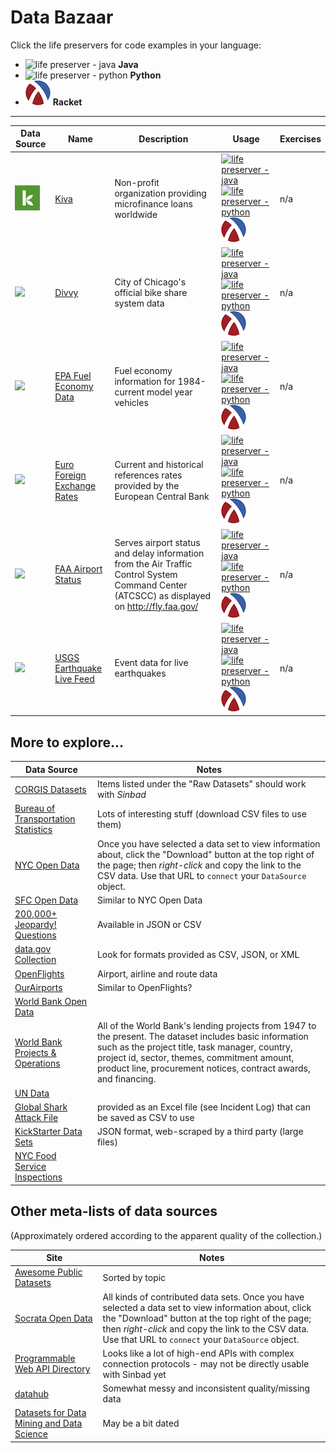 # Data Bazaar

Click the life preservers  for code examples in your language:

* ![life preserver - java](https://openclipart.org/image/40px/svg_to_png/280409/lifesaver-colour.png) **Java**
* ![life preserver - python](https://openclipart.org/image/40px/svg_to_png/3332/barretr-Lifesaver.png) **Python**
* ![lambda - racket](racket-logo-40px.png) **Racket**

----

Data Source  | **Name** | **Description** |  **Usage** | **Exercises**
------------ | -------- | ---------- | ------------ | --------
   ![](kiva.png) | [Kiva](http://build.kiva.org/) | Non-profit organization providing microfinance loans worldwide | [![life preserver - java](https://openclipart.org/image/40px/svg_to_png/280409/lifesaver-colour.png)](gallery/kiva-java) [![life preserver - python](https://openclipart.org/image/40px/svg_to_png/3332/barretr-Lifesaver.png)](gallery/kiva-python) [![lambda - racket](racket-logo-40px.png)](gallery/kiva-racket)  | n/a
![](https://openclipart.org/image/72px/svg_to_png/177212/bike-citizen.png) | [Divvy](https://www.divvybikes.com/system-data) | City of Chicago's official bike share system data | [![life preserver - java](https://openclipart.org/image/40px/svg_to_png/280409/lifesaver-colour.png)](gallery/divvy-java) [![life preserver - python](https://openclipart.org/image/40px/svg_to_png/3332/barretr-Lifesaver.png)](gallery/divvy-python) [![lambda - racket](racket-logo-40px.png)](gallery/divvy-racket)  | n/a
   ![](https://openclipart.org/image/72px/svg_to_png/190178/SimpleBrightGreenCarTopView.png) | [EPA Fuel Economy Data](http://www.fueleconomy.gov/feg/ws/) |  Fuel economy information for 1984-current model year vehicles | [![life preserver - java](https://openclipart.org/image/40px/svg_to_png/280409/lifesaver-colour.png)](gallery/fueleconomy-java) [![life preserver - python](https://openclipart.org/image/40px/svg_to_png/3332/barretr-Lifesaver.png)](gallery/fueleconomy-python) [![lambda - racket](racket-logo-40px.png)](gallery/fueleconomy-racket) | n/a
   ![](https://openclipart.org/image/72px/svg_to_png/270549/currency-exchange-icon.png) | [Euro Foreign Exchange Rates](http://www.ecb.europa.eu/stats/policy_and_exchange_rates/euro_reference_exchange_rates/html/index.en.html) | Current and historical references rates provided by the European Central Bank | [![life preserver - java](https://openclipart.org/image/40px/svg_to_png/280409/lifesaver-colour.png)](gallery/euro-forex-java) [![life preserver - python](https://openclipart.org/image/40px/svg_to_png/3332/barretr-Lifesaver.png)](gallery/euro-forex-python) [![lambda - racket](racket-logo-40px.png)](gallery/euro-forex-racket) | n/a
   ![](https://openclipart.org/image/72px/svg_to_png/218694/airport.png) | [FAA Airport Status](http://services.faa.gov/docs/services/airport/) | Serves airport status and delay information from the Air Traffic Control System Command Center (ATCSCC) as displayed on http://fly.faa.gov/ | [![life preserver - java](https://openclipart.org/image/40px/svg_to_png/280409/lifesaver-colour.png)](gallery/faa-airport-java) [![life preserver - python](https://openclipart.org/image/40px/svg_to_png/3332/barretr-Lifesaver.png)](gallery/faa-airport-python) [![lambda - racket](racket-logo-40px.png)](gallery/faa-airport-racket) | n/a
   ![](https://openclipart.org/image/72px/svg_to_png/190876/earthquake01.png) | [USGS Earthquake Live Feed](https://earthquake.usgs.gov/earthquakes/feed/) | Event data for live earthquakes | [![life preserver - java](https://openclipart.org/image/40px/svg_to_png/280409/lifesaver-colour.png)](gallery/earthquakes-usgs-java) [![life preserver - python](https://openclipart.org/image/40px/svg_to_png/3332/barretr-Lifesaver.png)](gallery/earthquakes-usgs-python) [![lambda - racket](racket-logo-40px.png)](gallery/earthquakes-usgs-racket) | n/a




## More to explore...

Data Source | Notes
----------- | --------
[CORGIS Datasets](https://think.cs.vt.edu/corgis/) | Items listed under the "Raw Datasets" should work with *Sinbad*
[Bureau of Transportation Statistics](https://www.transtats.bts.gov/DataIndex.asp) | Lots of interesting stuff (download CSV files to use them)
[NYC Open Data](https://opendata.cityofnewyork.us/data/) | Once you have selected a data set to view information about, click the "Download" button at the top right of the page; then *right-click* and copy the link to the CSV data. Use that URL to `connect` your `DataSource` object.
[SFC Open Data](https://datasf.org/opendata/) | Similar to NYC Open Data
[200,000+ Jeopardy! Questions](http://www.reddit.com/r/datasets/comments/1uyd0t/200000_jeopardy_questions_in_a_json_file/) | Available in JSON or CSV
[data.gov Collection](https://catalog.data.gov/dataset) | Look for formats provided as CSV, JSON, or XML
[OpenFlights](https://openflights.org/data.html) | Airport, airline and route data
[OurAirports](http://ourairports.com/data/) | Similar to OpenFlights?
[World Bank Open Data](https://data.worldbank.org/) | 
[World Bank Projects & Operations](https://data.worldbank.org/data-catalog/projects-portfolio) | All of the World Bank's lending projects from 1947 to the present. The dataset includes basic information such as the project title, task manager, country, project id, sector, themes, commitment amount, product line, procurement notices, contract awards, and financing.
[UN Data](http://data.un.org/) | 
[Global Shark Attack File](http://www.sharkattackfile.net/) | provided as an Excel file (see Incident Log) that can be saved as CSV to use
[KickStarter Data Sets](https://webrobots.io/kickstarter-datasets/) | JSON format, web-scraped by a third party (large files)
[NYC Food Service Inspections](https://health.data.ny.gov/Health/Food-Service-Establishment-Last-Inspection/cnih-y5dw) | 

## Other meta-lists of data sources

(Approximately ordered according to the apparent quality of the collection.)

Site | Notes
----------- | --------
[Awesome Public Datasets](https://github.com/caesar0301/awesome-public-datasets) | Sorted by topic
[Socrata Open Data](https://opendata.socrata.com/) | All kinds of contributed data sets. Once you have selected a data set to view information about, click the "Download" button at the top right of the page; then *right-click* and copy the link to the CSV data. Use that URL to `connect` your `DataSource` object.
[Programmable Web API Directory](https://www.programmableweb.com/category/all/apis) | Looks like a lot of high-end APIs with complex connection protocols - may not be directly usable with Sinbad yet
[datahub](http://datahub.io/dataset) | Somewhat messy and inconsistent quality/missing data
[Datasets for Data Mining and Data Science](http://www.kdnuggets.com/datasets/index.html) | May be a bit dated


